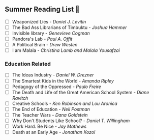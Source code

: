 ## Summer Reading List 📖
- [ ] Weaponized Lies - _Daniel J. Levitin_
- [ ] The Bad Ass Librarians of Timbuktu - _Joshua Hammer_
- [ ] Invisible library - _Genevieve Cogman_
- [ ] Pandora's Lab - _Paul A. Offit_
- [ ] A Political Brain - _Drew Westen_
- [ ] I am Malala - _Christina Lamb and Malala Yousafzai_

### Education Related
- [ ] The Ideas Industry - _Daniel W. Drezner_
- [ ] The Smartest Kids in the World - _Amanda Ripley_
- [ ] Pedagogy of the Oppressed - _Paulo Freire_
- [ ] The Death and Life of the Great American School System - _Diane Ravitch_
- [ ] Creative Schools - _Ken Robinson and Lou Aronica_
- [ ] The End of Education - _Neil Postman_
- [ ] The Teacher Wars - _Dana Goldstein_
- [ ] Why Don't Students Like School? - _Daniel T. Willingham_
- [ ] Work Hard. Be Nice - _Jay Mathews_
- [ ] Death at an Early Age - _Jonathan Kozol_
